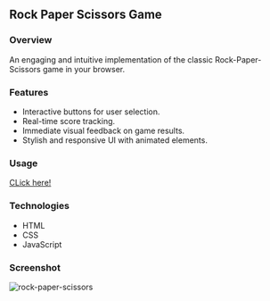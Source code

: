 ## Rock Paper Scissors Game

### Overview
An engaging and intuitive implementation of the classic Rock-Paper-Scissors game in your browser.

### Features
- Interactive buttons for user selection.
- Real-time score tracking.
- Immediate visual feedback on game results.
- Stylish and responsive UI with animated elements.

### Usage
[CLick here!](https://juaniv2002.github.io/rock-paper-scissors/)

### Technologies
- HTML
- CSS
- JavaScript

### Screenshot
![rock-paper-scissors](https://github.com/user-attachments/assets/5c09a77c-900f-4970-a535-dfb75be73b58)
